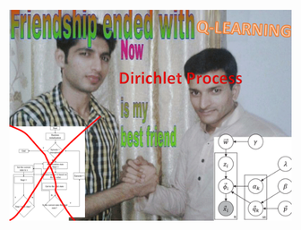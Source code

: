 ![alt text](https://github.com/cadenhewlett/STAT447/blob/main/final_project/bayesian_frequentist.png)
